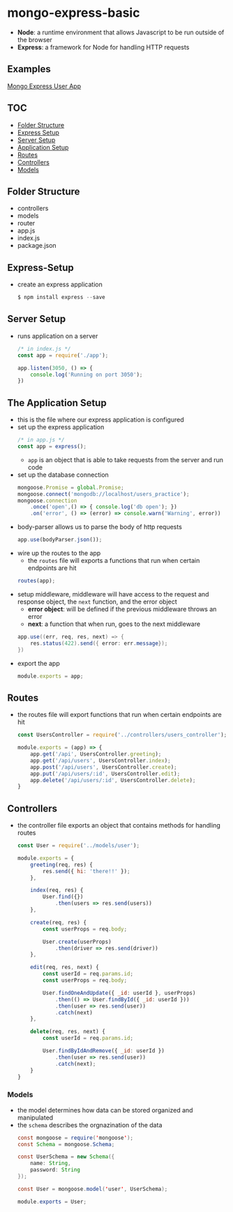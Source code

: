 # mongo-express-basic
- **Node**: a runtime environment that allows Javascript to be run outside of the browser
- **Express**: a framework for Node for handling HTTP requests 

## Examples 
[Mongo Express User App](https://github.com/mlizchap/mongo-express-user-app)

## TOC
- [Folder Structure](#folder-structure)
- [Express Setup](#express-setup)
- [Server Setup](#server-setup)
- [Application Setup](#the-application-setup)
- [Routes](#routes)
- [Controllers](#controllers)
- [Models](#models)

## Folder Structure
- controllers
- models
- router 
- app.js
- index.js
- package.json 

## Express-Setup
- create an express application
    ```javascript
    $ npm install express --save
    ```

## Server Setup
- runs application on a server 
    ```javascript
    /* in index.js */
    const app = require('./app');

    app.listen(3050, () => {
        console.log('Running on port 3050');
    })
    ```

## The Application Setup
- this is the file where our express application is configured
- set up the express application 
    ```javascript
    /* in app.js */
    const app = express();
    ```
    - `app` is an object that is able to take requests from the server and run code 
- set up the database connection
    ```javascript
    mongoose.Promise = global.Promise;
    mongoose.connect('mongodb://localhost/users_practice');
    mongoose.connection 
        .once('open',() => { console.log('db open'); })
        .on('error', () => (error) => console.warn('Warning', error))
    ```
- body-parser allows us to parse the body of http requests 
    ```javascript
    app.use(bodyParser.json());
    ```
- wire up the routes to the app
    - the `routes` file will exports a functions that run when certain endpoints are hit 
    ```javascript
    routes(app);
    ```
- setup middleware, middleware will have access to the request and response object, the `next` function, and the error object 
    - **error object**: will be defined if the previous middleware throws an error
    - **next**: a function that when run, goes to the next middleware
    ```java
    app.use((err, req, res, next) => {
        res.status(422).send({ error: err.message});
    })
    ```
- export the app 
    ```javascript
    module.exports = app;
    ```

## Routes
- the routes file will export functions that run when certain endpoints are hit 
    ```javascript
    const UsersController = require('../controllers/users_controller');

    module.exports = (app) => {
        app.get('/api', UsersController.greeting);
        app.get('/api/users', UsersController.index);
        app.post('/api/users', UsersController.create);
        app.put('/api/users/:id', UsersController.edit);
        app.delete('/api/users/:id', UsersController.delete);
    }
    ```

## Controllers 
- the controller file exports an object that contains methods for handling routes 
    ```javascript
    const User = require('../models/user');

    module.exports = {
        greeting(req, res) {
            res.send({ hi: 'there!!' });
        },

        index(req, res) {
            User.find({})
                .then(users => res.send(users))
        },

        create(req, res) {
            const userProps = req.body;

            User.create(userProps)
                .then(driver => res.send(driver))
        },

        edit(req, res, next) {
            const userId = req.params.id;
            const userProps = req.body;

            User.findOneAndUpdate({ _id: userId }, userProps)
                .then(() => User.findById({ _id: userId }))
                .then(user => res.send(user))
                .catch(next)
        },

        delete(req, res, next) {
            const userId = req.params.id;

            User.findByIdAndRemove({ _id: userId }) 
                .then(user => res.send(user))
                .catch(next);
        }
    }
    ```

### Models 
- the model determines how data can be stored organized and manipulated 
- the `schema` describes the orgnazination of the data
    ```java
    const mongoose = require('mongoose');
    const Schema = mongoose.Schema;

    const UserSchema = new Schema({
        name: String,
        password: String 
    });

    const User = mongoose.model('user', UserSchema);

    module.exports = User;
    ```

